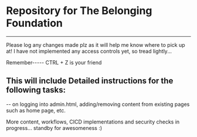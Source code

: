 # Repository for The Belonging Foundation
------------------------------------------------------------------------------

Please log any changes made plz as it will help me know where to pick up at! I have not implemented any access controls yet, so tread lightly...

Remember----- CTRL + Z is your friend

## This will include Detailed instructions for the following tasks:
-- on logging into admin.html, adding/removing content from existing pages such as home page, etc. 


More content, workflows, CICD implementations and security checks in progress... standby for awesomeness :)

